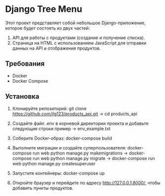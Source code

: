 # Django Tree Menu

Этот проект представляет собой небольшое Django-приложение, которое будет состоять из двух частей:

1. API для работы с продуктами (создание и получение списка).
2. Страница на HTML с использованием JavaScript для отправки данных на API и отображения продуктов.

## Требования

- Docker
- Docker Compose

## Установка

1. Клонируйте репозиторий:
   git clone https://github.com/ilg123/products_api.git ->
   cd products_api

2. Создайте файл .env в корневой директории проекта и добавьте следующие строки пример -> env_example.txt

3. Соберите Docker-образ:
    docker-compose build

4. Выполните миграции и создайте суперпользователя:
    docker-compose run web python manage.py makemigrations ->
    docker-compose run web python manage.py migrate ->
    docker-compose run web python manage.py createsuperuser

5. Запустите контейнеры:
    docker-compose up

6. Откройте браузер и перейдите по адресу http://127.0.0.1:8000/, чтобы добавить пункты продуктов.
